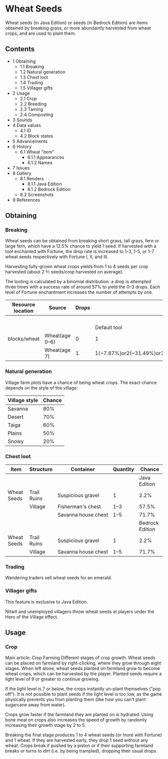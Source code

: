 # Wheat Seeds
Wheat seeds (in Java Edition) or seeds (in Bedrock Edition) are items obtained by breaking grass, or more abundantly harvested from wheat crops, and are used to plant them.

## Contents
- 1 Obtaining
	- 1.1 Breaking
	- 1.2 Natural generation
	- 1.3 Chest loot
	- 1.4 Trading
	- 1.5 Villager gifts
- 2 Usage
	- 2.1 Crop
	- 2.2 Breeding
	- 2.3 Taming
	- 2.4 Composting
- 3 Sounds
- 4 Data values
	- 4.1 ID
	- 4.2 Block states
- 5 Advancements
- 6 History
	- 6.1 Wheat "item"
		- 6.1.1 Appearances
		- 6.1.2 Names
- 7 Issues
- 8 Gallery
	- 8.1 Renders
		- 8.1.1 Java Edition
		- 8.1.2 Bedrock Edition
	- 8.2 Screenshots
- 9 References

## Obtaining
### Breaking
Wheat seeds can be obtained from breaking short grass, tall grass, fern or large fern, which have a 12.5% chance to yield 1 seed. If harvested with a tool enchanted with Fortune, the drop rate is increased to 1-3, 1-5, or 1-7 wheat seeds respectively with Fortune I, II, and III.

Harvesting fully-grown wheat crops yields from 1 to 4 seeds per crop harvested (about 2 5⁄7 seeds/crop harvested on average).

The looting is calculated by a binomial distribution: a drop is attempted three times with a success rate of around 57% to yield the 0–3 drops. Each level of Fortune enchantment increases the number of attempts by one.

| Resource location | Source         | Drops |                                               |                                                           |                                                                     |                                                                                 |
|-------------------|----------------|-------|-----------------------------------------------|-----------------------------------------------------------|---------------------------------------------------------------------|---------------------------------------------------------------------------------|
|                   |                |       |                                               |                                                           | Wheat                                                               | Wheat Seeds                                                                     |
|                   |                |       | Default tool                                  | WithFortuneI                                              | With Fortune II                                                     | With Fortune III                                                                |
| blocks/wheat      | Wheat(age 0–6) | 0     | 1                                             | 1                                                         | 1                                                                   | 1                                                                               |
|                   | Wheat(age 7)   | 1     | 1(~7.87%)or2(~31.49%)or3(~41.98%)or4(~18.66%) | 1(~3.37%)or2(~17.99%)or3(~35.98%)or4(~31.99%)or5(~10.66%) | 1(~1.44%)or2(~9.64%)or3(~25.70%)or4(~34.27%)or5(~22.85%)or6(~6.09%) | 1(~0.62%)or2(~4.96%)or3(~16.52%)or4(~29.38%)or5(~29.38%)or6(~15.67%)or7(~3.48%) |

### Natural generation
Village farm plots have a chance of being wheat crops. The exact chance depends on the style of the village:

| Village style | Chance |
|---------------|--------|
| Savanna       | 80%    |
| Desert        | 70%    |
| Taiga         | 60%    |
| Plains        | 50%    |
| Snowy         | 20%    |

### Chest loot
| Item        | Structure   | Container           | Quantity | Chance          |
|-------------|-------------|---------------------|----------|-----------------|
|             |             |                     |          | Java Edition    |
| Wheat Seeds | Trail Ruins | Suspicious gravel   | 1        | 2.2%            |
|             | Village     | Fisherman's chest   | 1–3      | 57.5%           |
|             |             | Savanna house chest | 1–5      | 71.7%           |
|             |             |                     |          | Bedrock Edition |
| Wheat Seeds | Trail Ruins | Suspicious gravel   | 1        | 2.2%            |
|             | Village     | Savanna house chest | 1–5      | 71.7%           |

### Trading
Wandering traders sell wheat seeds for an emerald.

### Villager gifts

  

This feature is exclusive to  Java Edition. 


Nitwit and unemployed villagers throw wheat seeds at players under the Hero of the Village effect.

## Usage
### Crop
Main article: Crop Farming
Different stages of crop growth.
Wheat seeds can be placed on farmland by right-clicking, where they grow through eight stages. When left alone, wheat seeds planted on farmland grow to become wheat crops, which can be harvested by the player. Planted seeds require a light level of 9 or greater to continue growing.

If the light level is 7 or below, the crops instantly un-plant themselves ("pop off"). It is not possible to plant seeds if the light level is too low, as the game physically prevents you from planting them (like how you can't plant sugarcane away from water).

Crops grow faster if the farmland they are planted on is hydrated. Using bone meal on crops also increases the speed of growth by randomly increasing their growth stage by 2 to 5.

Breaking the final stage produces 1 to 4 wheat seeds (or more with Fortune) and 1 wheat. If they are harvested early, they drop 1 seed without any wheat. Crops break if pushed by a piston or if their supporting farmland breaks or turns to dirt (i.e. by being trampled), dropping their usual drops.

